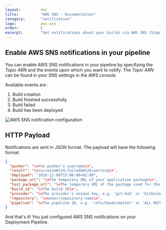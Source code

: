 ```yaml
---
layout:         doc
title:          "AWS SNS - Documentation"
category:       "notification"
logo:           aws-sns
order:          5
excerpt:        "Get notifications about your builds via AWS SNS (Simple Notification Service)."
---
```


## Enable AWS SNS notifications in your pipeline

You can enable AWS SNS notifications in your pipeline by specifying the *Topic ARN* and the events upon which you want to notify.
The *Topic ARN* can be found in your SNS settings in the AWS console.

Available events are :

1. Build creation
2. Build finished successfully
3. Build failed
4. Build has been deployed

![AWS SNS notification configuration](/assets/doc/notification/aws-sns/aws-sns-configuration.png)

## HTTP Payload

Notifications are sent in JSON format. The payload will have the following format:

```json
{
  "pusher": "\<the pusher's username\>",
  "result": "\<success&#124;failed&#124;warning\>",
  "deployed": "2016-12-08T15:00:00+02:00",
  "package_url": "\<The temporary URL of your application package\>",
  "test_package_url": "\<The temporary URL of the package used for the tests\>",
  "build_id": "\<The build ID\>",
  "provider": "\<The provider's unique key, e.g. 'git-hub' or 'bitbucket'\>",
  "repository": "\<owner/repository-name\>",
  "pipeline": "\<The pipeline ID, e.g. 'refs/heads/master' or 'ALL REFS'\>"
}
```

And that's it! You just configured AWS SNS notifications on your Deployment Pipeline.